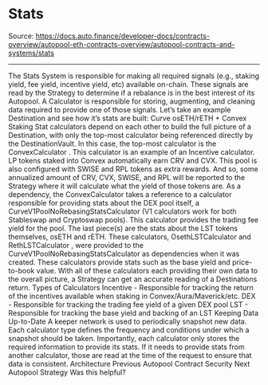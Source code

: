 # Stats

Source: https://docs.auto.finance/developer-docs/contracts-overview/autopool-eth-contracts-overview/autopool-contracts-and-systems/stats

---

The Stats System is responsible for making all required signals (e.g., staking yield, fee yield, incentive yield, etc) available on-chain. These signals are read by the Strategy to determine if a rebalance is in the best interest of its Autopool. A
Calculator
is responsible for storing, augmenting, and cleaning data required to provide one of those signals. Let’s take an example Destination and see how it’s stats are built:
Curve osETH/rETH + Convex Staking
Stat calculators depend on each other to build the full picture of a Destination, with only the top-most calculator being referenced directly by the DestinationVault. In this case, the top-most calculator is the
ConvexCalculator
. This calculator is an example of an Incentive calculator. LP tokens staked into Convex automatically earn CRV and CVX. This pool is also configured with SWISE and RPL tokens as extra rewards. And so, some annualized amount of CRV, CVX, SWISE, and RPL will be reported to the Strategy where it will calculate what the yield of those tokens are.
As a dependency, the
ConvexCalculator
takes a reference to a calculator responsible for providing stats about the DEX pool itself, a
CurveV1PoolNoRebasingStatsCalculator
(V1 calculators work for both Stableswap and Cryptoswap pools). This calculator provides the trading fee yield for the pool.
The last piece(s) are the stats about the LST tokens themselves, osETH and rETH. These calculators,
OsethLSTCalculator
and
RethLSTCalculator
, were provided to the
CurveV1PoolNoRebasingStatsCalculator
as dependencies when it was created. These calculators provide stats such as the base yield and price-to-book value.
With all of these calculators each providing their own data to the overall picture, a Strategy can get an accurate reading of a Destinations return.
Types of Calculators
Incentive - Responsible for tracking the return of the incentives available when staking in Convex/Aura/Maverick/etc.
DEX - Responsible for tracking the trading fee yield of a given DEX pool
LST - Responsible for tracking the base yield and backing of an LST
Keeping Data Up-to-Date
A keeper network is used to periodically snapshot new data. Each calculator type defines the frequency and conditions under which a snapshot should be taken. Importantly, each calculator only stores the required information to provide its stats. If it needs to provide stats from another calculator, those are read at the time of the request to ensure that data is consistent.
Architecture
Previous
Autopool Contract Security
Next
Autopool Strategy
Was this helpful?